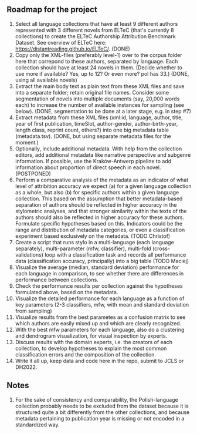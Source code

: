 ## Roadmap for the project

1. Select all language collections that have at least 9 different authors represented with 3 different novels from ELTeC (that's currently 8 collections) to create the ELTeC Authorship Attribution Benchmark Dataset. See overview of ELTeC here: https://distantreading.github.io/ELTeC/. (DONE)
2. Copy only the XML-files (preferably level-1) over to the corpus folder here that correpond to these authors, separated by language. Each collection should have at least 24 novels in them. (Decide whether to use more if available? Yes, up to 12? Or even more? pol has 33.) (DONE, using all available novels)
3. Extract the main body text as plain text from these XML files and save into a separate folder; retain original file names. Consider some segmentation of novels into multiple documents (say, 20,000 words each) to increase the number of available instances for sampling (see below). (DONE, segmentation to be done at a later stage, e.g. in step #7) 
4. Extract metadata from these XML files (xml:id, language, author, title, year of first publication, timeSlot, author-gender, author-birth-year, length class, reprint count, others?) into one big metadata table (metadata.tsv). (DONE, but using separate metadata files for the moment.) 
5. Optionally, include additional metadata. With help from the collection editors, add additional metadata like narrative perspective and subgenre information. If possible, use the Kraków-Antwerp pipeline to add information about proportion of direct speech in each novel. (POSTPONED)
6. Perform a comparative analysis of the metadata as an indicator of what level of attribition accuracy we expect (a) for a given language collection as a whole, but also (b) for specific authors within a given language collection. This based on the assumption that better metadata-based separation of authors should be reflected in higher accuracy in the stylometric analyses, and that stronger similarity within the texts of the authors should also be reflected in higher accuracy for these authors. Formulate specific hypotheses based on this. Indicators could be the range and distribution of metadata categories, or even a classification experiment based exclusively on the metadata.  (TODO Christof)
7. Create a script that runs stylo in a multi-language (each language separately), multi-parameter (mfw, classifier), multi-fold (cross-validations) loop with a classification task and records all performance data (classification accuracy, principally) into a big table (TODO Maciej)
8. Visualize the average (median, standard deviation) performance for each language in comparison, to see whether there are differences in performance between collections. 
9. Check the performance results per collection against the hypotheses formulated above, based on the metadata. 
10. Visualize the detailed performance for each language as a function of key parameters (2-3 classifiers, mfw, with mean and standard deviation from sampling)
11. Visualize results from the best parametes as a confusion matrix to see which authors are easily mixed up and which are clearly recognized. 
12. With the best mfw parameters for each language, also do a clustering and dendrogram visualization, for visual inspection by experts. 
13. Discuss results with the domain experts, i.e. the creators of each collection, to develop hypotheses to explain the most common classification errors and the composition of the collection. 
14. Write it all up, keep data and code here in the repo, submit to JCLS or DH2022. 

## Notes
1. For the sake of consistency and comparability, the Polish-language collection probably needs to be excluded from the dataset because it is structured quite a bit differently from the other collections, and because metadata pertaining to publication year is missing or not encoded in a standardized way. 

